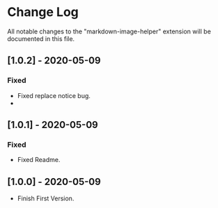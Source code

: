 # Change Log
All notable changes to the "markdown-image-helper" extension will be documented in this file.

## [1.0.2] - 2020-05-09
### Fixed
- Fixed replace notice bug.
- 
## [1.0.1] - 2020-05-09
### Fixed
- Fixed Readme.
  
## [1.0.0] - 2020-05-09
- Finish First Version.